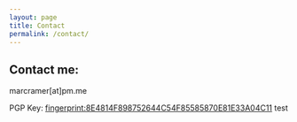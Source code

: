 ```yaml
---
layout: page
title: Contact
permalink: /contact/
---
```


## Contact me:

marcramer[at]pm.me

PGP Key: [fingerprint:8E4814F898752644C54F85585870E81E33A04C11](/publickey.marcramer@pm.me.asc.md)
test
